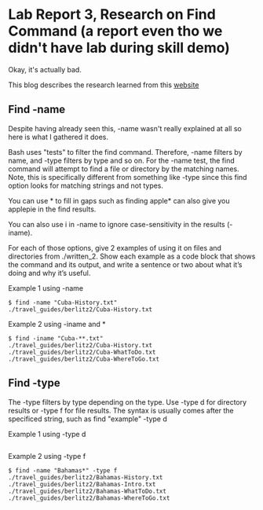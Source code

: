 # Lab Report 3, Research on Find Command (a report even tho we didn't have lab during skill demo)
Okay, it's actually bad.

This blog describes the research learned from this [website](https://adamtheautomator.com/bash-find/#:~:text=The%20Bash%20find%20Command%20101,-Finding%20a%20file&text=The%20find%20command%20allows%20you,a%20folder%20on%20your%20computer.)

## Find -name

Despite having already seen this, -name wasn't really explained at all so here is what I gathered it does. 

Bash uses "tests" to filter the find command. Therefore, -name filters by name, and -type filters by type and so on. 
For the -name test, the find command will attempt to find a file or directory by the matching names. Note, this is 
specifically different from something like -type since this find option looks for matching strings and not types.

You can use * to fill in gaps such as finding apple* can also give you applepie in the find results. 

You can also use i in -name to ignore case-sensitivity in the results (-iname). 

For each of those options, give 2 examples of using it on files and directories from ./written_2. Show each example as a code block that shows the command and its output, and write a sentence or two about what it’s doing and why it’s useful. 

 Example 1 using -name
 
    $ find -name "Cuba-History.txt"
    ./travel_guides/berlitz2/Cuba-History.txt
 
 
Example 2 using -iname and * 

```
$ find -iname "Cuba-**.txt"
./travel_guides/berlitz2/Cuba-History.txt
./travel_guides/berlitz2/Cuba-WhatToDo.txt
./travel_guides/berlitz2/Cuba-WhereToGo.txt
 ```
 
 ## Find -type

The -type filters by type depending on the type. Use -type d for directory results or -type f for file results. 
The syntax is usually comes after the specificed string, such as find "example" -type d

Example 1 using -type d
```

```
 
Example 2 using -type f

```
$ find -name "Bahamas*" -type f
./travel_guides/berlitz2/Bahamas-History.txt
./travel_guides/berlitz2/Bahamas-Intro.txt
./travel_guides/berlitz2/Bahamas-WhatToDo.txt
./travel_guides/berlitz2/Bahamas-WhereToGo.txt
```


